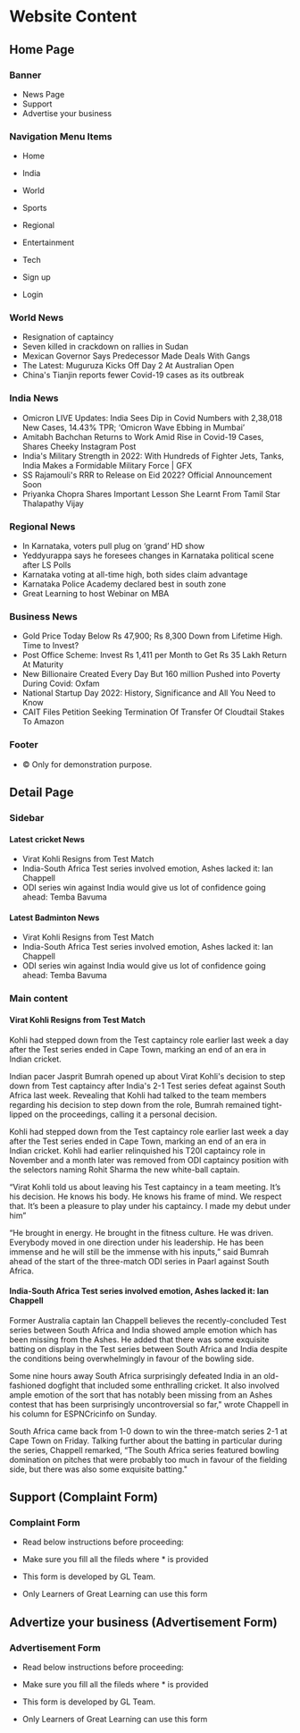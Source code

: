 # Website Content

## Home Page

### Banner
- News Page
- Support
- Advertise your business

### Navigation Menu Items
- Home
- India
- World
- Sports
- Regional
- Entertainment
- Tech

- Sign up
- Login

### World News
- Resignation of captaincy
- Seven killed in crackdown on rallies in Sudan
- Mexican Governor Says Predecessor Made Deals With Gangs
- The Latest: Muguruza Kicks Off Day 2 At Australian Open
- China's Tianjin reports fewer Covid-19 cases as its outbreak

### India News
- Omicron LIVE Updates: India Sees Dip in Covid Numbers with 2,38,018 New Cases, 14.43% TPR; ‘Omicron Wave Ebbing in Mumbai’
- Amitabh Bachchan Returns to Work Amid Rise in Covid-19 Cases, Shares Cheeky Instagram Post
- India's Military Strength in 2022: With Hundreds of Fighter Jets, Tanks, India Makes a Formidable Military Force | GFX
- SS Rajamouli's RRR to Release on Eid 2022? Official Announcement Soon
- Priyanka Chopra Shares Important Lesson She Learnt From Tamil Star Thalapathy Vijay

### Regional News
- In Karnataka, voters pull plug on ‘grand’ HD show
- Yeddyurappa says he foresees changes in Karnataka political scene after LS Polls
- Karnataka voting at all-time high, both sides claim advantage
- Karnataka Police Academy declared best in south zone
- Great Learning to host Webinar on MBA

### Business News
- Gold Price Today Below Rs 47,900; Rs 8,300 Down from Lifetime High. Time to Invest?
- Post Office Scheme: Invest Rs 1,411 per Month to Get Rs 35 Lakh Return At Maturity
- New Billionaire Created Every Day But 160 million Pushed into Poverty During Covid: Oxfam
- National Startup Day 2022: History, Significance and All You Need to Know
- CAIT Files Petition Seeking Termination Of Transfer Of Cloudtail Stakes To Amazon

### Footer
- &copy; Only for demonstration purpose.

## Detail Page

### Sidebar

#### Latest cricket News
- Virat Kohli Resigns from Test Match
- India-South Africa Test series involved emotion, Ashes lacked it: Ian Chappell
- ODI series win against India would give us lot of confidence going ahead: Temba Bavuma

#### Latest Badminton News
- Virat Kohli Resigns from Test Match
- India-South Africa Test series involved emotion, Ashes lacked it: Ian Chappell
- ODI series win against India would give us lot of confidence going ahead: Temba Bavuma

### Main content

#### Virat Kohli Resigns from Test Match

Kohli had stepped down from the Test captaincy role earlier last week a day after the Test series ended in Cape Town, marking an end of an era in Indian cricket.  

Indian pacer Jasprit Bumrah opened up about Virat Kohli's decision to step down from Test captaincy after India's 2-1 Test series defeat against South Africa last week. Revealing that Kohli had talked to the team members regarding his decision to step down from the role, Bumrah remained tight-lipped on the proceedings, calling it a personal decision.  

Kohli had stepped down from the Test captaincy role earlier last week a day after the Test series ended in Cape Town, marking an end of an era in Indian cricket. Kohli had earlier relinquished his T20I captaincy role in November and a month later was removed from ODI captaincy position with the selectors naming Rohit Sharma the new white-ball captain.  

“Virat Kohli told us about leaving his Test captaincy in a team meeting. It’s his decision. He knows his body. He knows his frame of mind. We respect that. It’s been a pleasure to play under his captaincy. I made my debut under him”  

“He brought in energy. He brought in the fitness culture. He was driven. Everybody moved in one direction under his leadership. He has been immense and he will still be the immense with his inputs,” said Bumrah ahead of the start of the three-match ODI series in Paarl against South Africa.  

#### India-South Africa Test series involved emotion, Ashes lacked it: Ian Chappell
Former Australia captain Ian Chappell believes the recently-concluded Test series between South Africa and India showed ample emotion which has been missing from the Ashes. He added that there was some exquisite batting on display in the Test series between South Africa and India despite the conditions being overwhelmingly in favour of the bowling side.  

Some nine hours away South Africa surprisingly defeated India in an old-fashioned dogfight that included some enthralling cricket. It also involved ample emotion of the sort that has notably been missing from an Ashes contest that has been surprisingly uncontroversial so far," wrote Chappell in his column for ESPNCricinfo on Sunday.  

South Africa came back from 1-0 down to win the three-match series 2-1 at Cape Town on Friday. Talking further about the batting in particular during the series, Chappell remarked, “The South Africa series featured bowling domination on pitches that were probably too much in favour of the fielding side, but there was also some exquisite batting."  

## Support (Complaint Form)
### Complaint Form
- Read below instructions before proceeding:
- Make sure you fill all the fileds where * is provided

- This form is developed by GL Team.
- Only Learners of Great Learning can use this form

## Advertize your business (Advertisement Form)
### Advertisement Form
- Read below instructions before proceeding:
- Make sure you fill all the fileds where * is provided

- This form is developed by GL Team.
- Only Learners of Great Learning can use this form